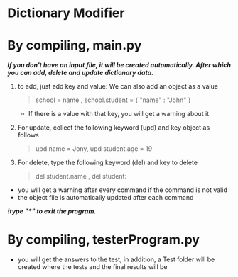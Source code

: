 # Dictionary Modifier

# By compiling, main.py
***If you don't have an input file, it will be created automatically.
After which you can add, delete and update dictionary data.***

1. to add, just add key and value: We can also add an object as a value
      > school = name , school.student = { "name" : "John" }
      + If there is a value with that key, you will get a warning about it
      
2. For update, collect the following keyword (upd) and key object as follows
      > upd name = Jony, upd student.age = 19
      
3. For delete, type the following keyword (del) and key to delete
      > del student.name , del student:

+ you will get a warning after every command if the command is not valid
+ the object file is automatically updated after each command

***!type "\*" to exit the program.***

# By compiling, testerProgram.py
+ you will get the answers to the test, in addition, a Test folder will be created where the tests and the final results will be
